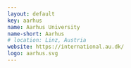 ```yaml
---
layout: default
key: aarhus
name: Aarhus University
name-short: Aarhus
# location: Linz, Austria
website: https://international.au.dk/
logo: aarhus.svg
---
```

